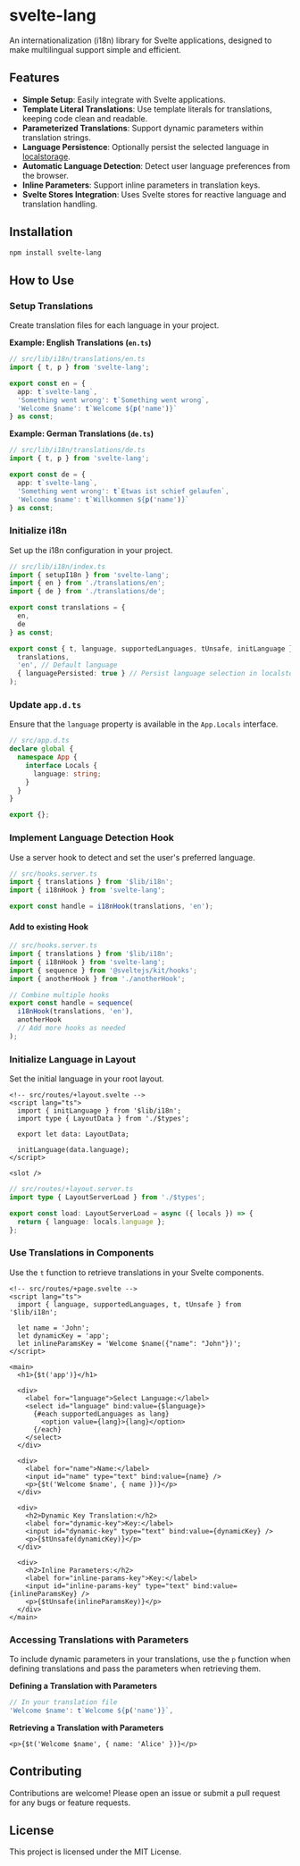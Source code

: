 # svelte-lang

An internationalization (i18n) library for Svelte applications, designed to make multilingual support simple and efficient.

## Features

- **Simple Setup**: Easily integrate with Svelte applications.
- **Template Literal Translations**: Use template literals for translations, keeping code clean and readable.
- **Parameterized Translations**: Support dynamic parameters within translation strings.
- **Language Persistence**: Optionally persist the selected language in [localstorage](https://github.com/joshnuss/svelte-persisted-store).
- **Automatic Language Detection**: Detect user language preferences from the browser.
- **Inline Parameters**: Support inline parameters in translation keys.
- **Svelte Stores Integration**: Uses Svelte stores for reactive language and translation handling.

## Installation

```bash
npm install svelte-lang
```

## How to Use

### Setup Translations

Create translation files for each language in your project.

**Example: English Translations (`en.ts`)**

```typescript
// src/lib/i18n/translations/en.ts
import { t, p } from 'svelte-lang';

export const en = {
  app: t`svelte-lang`,
  'Something went wrong': t`Something went wrong`,
  'Welcome $name': t`Welcome ${p('name')}`
} as const;
```

**Example: German Translations (`de.ts`)**

```typescript
// src/lib/i18n/translations/de.ts
import { t, p } from 'svelte-lang';

export const de = {
  app: t`svelte-lang`,
  'Something went wrong': t`Etwas ist schief gelaufen`,
  'Welcome $name': t`Willkommen ${p('name')}`
} as const;
```

### Initialize i18n

Set up the i18n configuration in your project.

```typescript
// src/lib/i18n/index.ts
import { setupI18n } from 'svelte-lang';
import { en } from './translations/en';
import { de } from './translations/de';

export const translations = {
  en,
  de
} as const;

export const { t, language, supportedLanguages, tUnsafe, initLanguage } = setupI18n(
  translations,
  'en', // Default language
  { languagePersisted: true } // Persist language selection in localstorage
);
```

### Update `app.d.ts`

Ensure that the `language` property is available in the `App.Locals` interface.

```typescript
// src/app.d.ts
declare global {
  namespace App {
    interface Locals {
      language: string;
    }
  }
}

export {};
```

### Implement Language Detection Hook

Use a server hook to detect and set the user's preferred language.

```typescript
// src/hooks.server.ts
import { translations } from '$lib/i18n';
import { i18nHook } from 'svelte-lang';

export const handle = i18nHook(translations, 'en');
```

#### Add to existing Hook

```typescript
// src/hooks.server.ts
import { translations } from '$lib/i18n';
import { i18nHook } from 'svelte-lang';
import { sequence } from '@sveltejs/kit/hooks';
import { anotherHook } from './anotherHook';

// Combine multiple hooks
export const handle = sequence(
  i18nHook(translations, 'en'),
  anotherHook
  // Add more hooks as needed
);
```

### Initialize Language in Layout

Set the initial language in your root layout.

```svelte
<!-- src/routes/+layout.svelte -->
<script lang="ts">
  import { initLanguage } from '$lib/i18n';
  import type { LayoutData } from './$types';

  export let data: LayoutData;

  initLanguage(data.language);
</script>

<slot />
```

```typescript
// src/routes/+layout.server.ts
import type { LayoutServerLoad } from './$types';

export const load: LayoutServerLoad = async ({ locals }) => {
  return { language: locals.language };
};
```

### Use Translations in Components

Use the `t` function to retrieve translations in your Svelte components.

```svelte
<!-- src/routes/+page.svelte -->
<script lang="ts">
  import { language, supportedLanguages, t, tUnsafe } from '$lib/i18n';

  let name = 'John';
  let dynamicKey = 'app';
  let inlineParamsKey = 'Welcome $name({"name": "John"})';
</script>

<main>
  <h1>{$t('app')}</h1>

  <div>
    <label for="language">Select Language:</label>
    <select id="language" bind:value={$language}>
      {#each supportedLanguages as lang}
        <option value={lang}>{lang}</option>
      {/each}
    </select>
  </div>

  <div>
    <label for="name">Name:</label>
    <input id="name" type="text" bind:value={name} />
    <p>{$t('Welcome $name', { name })}</p>
  </div>

  <div>
    <h2>Dynamic Key Translation:</h2>
    <label for="dynamic-key">Key:</label>
    <input id="dynamic-key" type="text" bind:value={dynamicKey} />
    <p>{$tUnsafe(dynamicKey)}</p>
  </div>

  <div>
    <h2>Inline Parameters:</h2>
    <label for="inline-params-key">Key:</label>
    <input id="inline-params-key" type="text" bind:value={inlineParamsKey} />
    <p>{$tUnsafe(inlineParamsKey)}</p>
  </div>
</main>
```

### Accessing Translations with Parameters

To include dynamic parameters in your translations, use the `p` function when defining translations and pass the parameters when retrieving them.

**Defining a Translation with Parameters**

```typescript
// In your translation file
'Welcome $name': t`Welcome ${p('name')}`,
```

**Retrieving a Translation with Parameters**

```svelte
<p>{$t('Welcome $name', { name: 'Alice' })}</p>
```

## Contributing

Contributions are welcome! Please open an issue or submit a pull request for any bugs or feature requests.

## License

This project is licensed under the MIT License.
